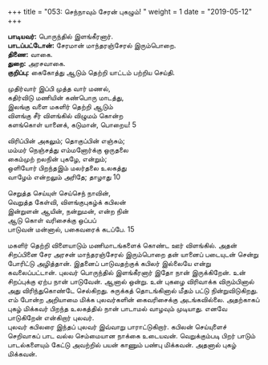 ﻿+++
title = "053: செந்நாவும் சேரன் புகழும்!  "
weight = 1
date = "2019-05-12"
+++

**பாடியவர்:** பொருந்தில் இளங்கீரனார்.  
**பாடப்பட்டோன்:** சேரமான் மாந்தரஞ்சேரல் இரும்பொறை.  
**திணை:** வாகை.  
**துறை:** அரசவாகை.  
**குறிப்பு:** கைகோத்து ஆடும் தெற்றி யாட்டம் பற்றிய செய்தி.  
  
முதிர்வார் இப்பி முத்த வார் மணல்,  
கதிர்விடு மணியின் கண்பொரு மாடத்து,  
இலங்கு வளை மகளிர் தெற்றி ஆடும்  
விளங்கு சீர் விளங்கில் விழுமம் கொன்ற  
களங்கொள் யானைக், கடுமான், பொறைய! 5  
  
விரிப்பின் அகலும்; தொகுப்பின் எஞ்சும்;  
மம்மர் நெஞ்சத்து எம்மனோர்க்கு ஒருதலை  
கைம்முற் றலநின் புகழே, என்றும்;  
ஒளியோர் பிறந்தஇம் மலர்தலை உலகத்து  
வாழேம் என்றலும் அரிதே; தாழாது 10  
  
செறுத்த செய்யுள் செய்செந் நாவின்,  
வெறுத்த கேள்வி, விளங்குபுகழ்க் கபிலன்  
இன்றுளன் ஆயின், நன்றுமன், என்ற நின்  
ஆடு கொள் வரிசைக்கு ஒப்பப்  
பாடுவன் மன்னால், பகைவரைக் கடப்பே. 15  
  
மகளிர் தெற்றி விளையாடும் மணிமாடங்களைக் கொண்ட ஊர் விளங்கில். அதன் சிறப்பினை சேர அரசன் மாந்தரஞ்சேரல் இரும்பொறை தன் யானைப் படையுடன் சென்று போரிட்டு அழித்தான். இதனைப் பாடுவதற்குக் கபிலர் இல்லையே என்று கவலைப்பட்டான். புலவர் பொருந்தில் இளங்கீரனார் இதோ நான் இருக்கிறேன். உன் சிறப்புக்கு ஏற்ப நான் பாடுவேன். ஆனால் ஒன்று. உன் புகழை விரிவாக்க விரும்பினால் அது விரிந்துகொண்டே செல்கிறது. சுருக்கத் தொடங்கினால் மீதம் பட்டு நின்றுவிடுகிறது. எம் போன்ற அறியாமை மிக்க புலவர்களின் கைவரிசைக்கு அடங்கவில்லை. அதற்காகப் புகழ் மிக்கவர் பிறந்த உலகத்தில் நான் பாடாமல் வாழவும் முடியாது. எனவே பாடுகிறேன் என்கிறார் புலவர்.  
புலவர் கபிலரை இந்தப் புலவர் இவ்வாறு பாராட்டுகிறார். கபிலன் செய்யுளைச் செறிவாகப் பாட வல்ல செம்மையான நாக்கை உடையவன். வெறுக்கும்படி பிறர் பாடும் பாடல்களையும் கேட்டு அவற்றில் பயன் காணும் பண்பு மிக்கவன். அதனால் புகழ் மிக்கவன்.  
